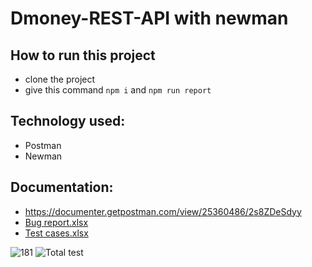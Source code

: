 # Dmoney-REST-API with newman


## How to run this project
- clone the project
- give this command ``` npm i ``` and ``` npm run report ```


## Technology used:
- Postman
- Newman


## Documentation:
- https://documenter.getpostman.com/view/25360486/2s8ZDeSdyy
- [Bug report.xlsx](https://github.com/rimirahman/dmoney-rest-api/files/10512390/Bug.report.xlsx)
- [Test cases.xlsx](https://github.com/rimirahman/dmoney-rest-api/files/10512391/Test.cases.xlsx)


![181](https://user-images.githubusercontent.com/122162468/214920462-20da7291-e123-468a-8c9a-d6131d7b2b46.JPG)
![Total test](https://user-images.githubusercontent.com/122162468/214920797-4a7f6a0f-7d7d-40e4-a933-8f5c9da8ed84.JPG)

